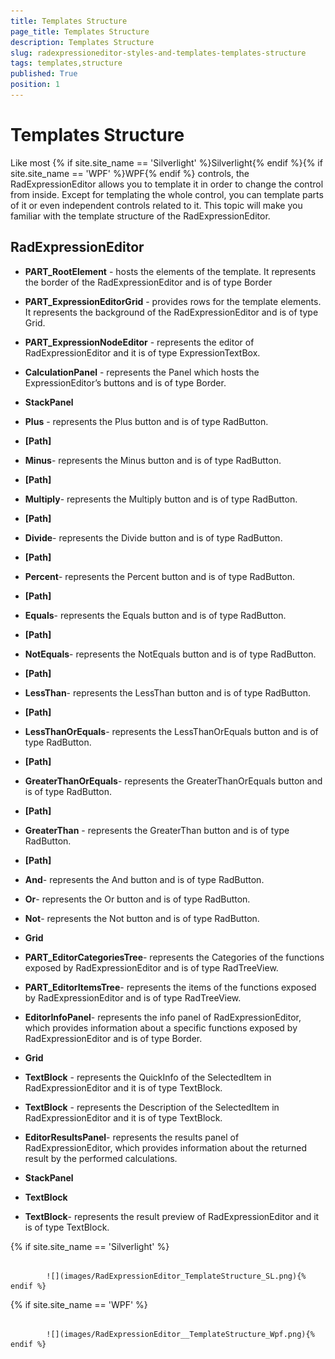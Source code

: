 ```yaml
---
title: Templates Structure
page_title: Templates Structure
description: Templates Structure
slug: radexpressioneditor-styles-and-templates-templates-structure
tags: templates,structure
published: True
position: 1
---
```


# Templates Structure



Like most {% if site.site_name == 'Silverlight' %}Silverlight{% endif %}{% if site.site_name == 'WPF' %}WPF{% endif %} controls, the RadExpressionEditor allows you to template it in order to change the control from inside. Except for templating the whole control, you can template parts of it or even independent controls related to it. This topic will make you familiar with the template structure of the RadExpressionEditor.

## RadExpressionEditor



* __PART_RootElement__ - hosts the elements of the template. It represents the border of the RadExpressionEditor and is of type Border

* __PART_ExpressionEditorGrid__ - provides rows for the template elements. It represents the background of the RadExpressionEditor and is of type Grid.

* __PART_ExpressionNodeEditor__ - represents the editor of RadExpressionEditor and it is of type ExpressionTextBox.

* __CalculationPanel__ - represents the Panel which hosts the ExpressionEditor’s buttons and is of type Border.

* __StackPanel__

* __Plus__ - represents the Plus button and is of type RadButton.

* __[Path]__

* __Minus__- represents the Minus button and is of type RadButton.

* __[Path]__

* __Multiply__- represents the Multiply button and is of type RadButton.

* __[Path]__

* __Divide__- represents the Divide button and is of type  RadButton.

* __[Path]__

* __Percent__- represents the Percent button and is of type RadButton.

* __[Path]__

* __Equals__- represents the Equals button and is of type RadButton.

* __[Path]__

* __NotEquals__- represents the NotEquals button and is of type RadButton.

* __[Path]__

* __LessThan__- represents the LessThan button and is of type RadButton.

* __[Path]__

* __LessThanOrEquals__- represents the LessThanOrEquals button and is of type RadButton.

* __[Path]__

* __GreaterThanOrEquals__- represents the GreaterThanOrEquals button and is of type RadButton.

* __[Path]__

* __GreaterThan__ - represents the GreaterThan button and is of type RadButton.

* __[Path]__

* __And__- represents the And button and is of type RadButton.

* __Or__- represents the Or button and is of type RadButton.

* __Not__- represents the Not button and is of type RadButton.

* __Grid__

* __PART_EditorCategoriesTree__- represents the Categories of the functions exposed by RadExpressionEditor and is of type RadTreeView. 

* __PART_EditorItemsTree__- represents the items of the functions exposed by RadExpressionEditor and is of type RadTreeView.

* __EditorInfoPanel__- represents the info panel of RadExpressionEditor, which provides information about a specific functions exposed by RadExpressionEditor and is of type Border.

* __Grid__

* __TextBlock__ - represents the QuickInfo of the SelectedItem in RadExpressionEditor and it is of type TextBlock.

* __TextBlock__ - represents the Description of the SelectedItem in RadExpressionEditor and it is of type TextBlock.

* __EditorResultsPanel__- represents the results panel of RadExpressionEditor, which provides information about the returned result by the performed calculations. 

* __StackPanel__

* __TextBlock__

* __TextBlock__- represents the result preview of RadExpressionEditor and it is of type TextBlock.



{% if site.site_name == 'Silverlight' %}


				 
			![](images/RadExpressionEditor_TemplateStructure_SL.png){% endif %}

{% if site.site_name == 'WPF' %}


				 
			![](images/RadExpressionEditor__TemplateStructure_Wpf.png){% endif %}


